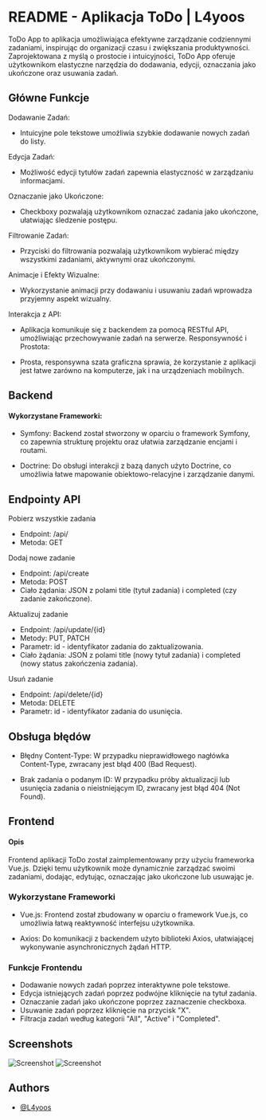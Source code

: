 
# README - Aplikacja ToDo | L4yoos

ToDo App to aplikacja umożliwiająca efektywne zarządzanie codziennymi zadaniami, inspirując do organizacji czasu i zwiększania produktywności. Zaprojektowana z myślą o prostocie i intuicyjności, ToDo App oferuje użytkownikom elastyczne narzędzia do dodawania, edycji, oznaczania jako ukończone oraz usuwania zadań.

## Główne Funkcje

Dodawanie Zadań:

- Intuicyjne pole tekstowe umożliwia szybkie dodawanie nowych zadań do listy.

Edycja Zadań:

- Możliwość edycji tytułów zadań zapewnia elastyczność w zarządzaniu informacjami.

Oznaczanie jako Ukończone:

- Checkboxy pozwalają użytkownikom oznaczać zadania jako ukończone, ułatwiając śledzenie postępu.

Filtrowanie Zadań:

- Przyciski do filtrowania pozwalają użytkownikom wybierać między wszystkimi zadaniami, aktywnymi oraz ukończonymi.

Animacje i Efekty Wizualne:

- Wykorzystanie animacji przy dodawaniu i usuwaniu zadań wprowadza przyjemny aspekt wizualny.

Interakcja z API:

- Aplikacja komunikuje się z backendem za pomocą RESTful API, umożliwiając przechowywanie zadań na serwerze.
Responsywność i Prostota:

- Prosta, responsywna szata graficzna sprawia, że korzystanie z aplikacji jest łatwe zarówno na komputerze, jak i na urządzeniach mobilnych.
## Backend

#### Wykorzystane Frameworki:

- Symfony: Backend został stworzony w oparciu o framework Symfony, co zapewnia strukturę projektu oraz ułatwia zarządzanie encjami i routami.

- Doctrine: Do obsługi interakcji z bazą danych użyto Doctrine, co umożliwia łatwe mapowanie obiektowo-relacyjne i zarządzanie danymi.


## Endpointy API

Pobierz wszystkie zadania

- Endpoint: /api/
- Metoda: GET

Dodaj nowe zadanie

- Endpoint: /api/create
- Metoda: POST
- Ciało żądania: JSON z polami title (tytuł zadania) i completed (czy zadanie zakończone).

Aktualizuj zadanie

- Endpoint: /api/update/{id}
- Metody: PUT, PATCH
- Parametr: id - identyfikator zadania do zaktualizowania.
- Ciało żądania: JSON z polami title (nowy tytuł zadania) i completed (nowy status zakończenia zadania).

Usuń zadanie

- Endpoint: /api/delete/{id}
- Metoda: DELETE
- Parametr: id - identyfikator zadania do usunięcia.

## Obsługa błędów

- Błędny Content-Type: W przypadku nieprawidłowego nagłówka Content-Type, zwracany jest błąd 400 (Bad Request).

- Brak zadania o podanym ID: W przypadku próby aktualizacji lub usunięcia zadania o nieistniejącym ID, zwracany jest błąd 404 (Not Found).




## Frontend

#### Opis
Frontend aplikacji ToDo został zaimplementowany przy użyciu frameworka Vue.js. Dzięki temu użytkownik może dynamicznie zarządzać swoimi zadaniami, dodając, edytując, oznaczając jako ukończone lub usuwając je.

### Wykorzystane Frameworki
- Vue.js: Frontend został zbudowany w oparciu o framework Vue.js, co umożliwia łatwą reaktywność interfejsu użytkownika.

- Axios: Do komunikacji z backendem użyto biblioteki Axios, ułatwiającej wykonywanie asynchronicznych żądań HTTP.

### Funkcje Frontendu
- Dodawanie nowych zadań poprzez interaktywne pole tekstowe.
- Edycja istniejących zadań poprzez podwójne kliknięcie na tytuł zadania.
- Oznaczanie zadań jako ukończone poprzez zaznaczenie checkboxa.
- Usuwanie zadań poprzez kliknięcie na przycisk "X".
- Filtracja zadań według kategorii "All", "Active" i "Completed".


## Screenshots

![Screenshot](https://i.imgur.com/qMrGC4X.png)
![Screenshot](https://i.imgur.com/Ds4b79Y.png)


## Authors

- [@L4yoos](https://www.github.com/L4yoos)

